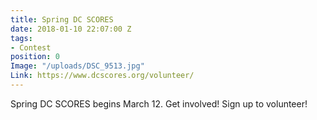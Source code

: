 ```yaml
---
title: Spring DC SCORES
date: 2018-01-10 22:07:00 Z
tags:
- Contest
position: 0
Image: "/uploads/DSC_9513.jpg"
Link: https://www.dcscores.org/volunteer/
---
```


Spring DC SCORES begins March 12. Get involved! Sign up to volunteer! 
